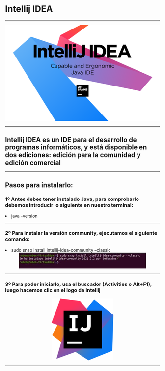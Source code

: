 <h1> Intellij IDEA </h1> <hr>

<div align=center> <img src="/IDE/images/intellij.png"></div> <hr>

<h2> Intellij IDEA es un IDE para el desarrollo de programas informáticos, y está disponible en dos ediciones: edición para la comunidad y edición comercial</h2> <hr>
<h2> Pasos para instalarlo:</h2>

<h3>1º Antes debes tener instalado Java, para comprobarlo debemos introducir lo siguiente en nuestro terminal: </h3>
<li> java -version <hr>
<h3>2º Para instalar la versión community, ejecutamos el siguiente comando: </h3>
<li> sudo snap install intellij-idea-community –classic <br>

<div align=center> <img src="/IDE/images/intellij1.JPG"></div> <hr>

<h3>3º Para poder iniciarlo, usa el buscador (Activities o Alt+F1), luego hacemos clic en el logo de Intellij </h3>
<div align=center> <img src="/IDE/images/logointellij.png" height="40%" width="40%"></div> <hr>
